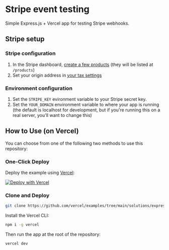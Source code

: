# Stripe event testing

Simple Express.js + Vercel app for testing Stripe webhooks.

## Stripe setup

### Stripe configuration
1. In the Stripe dashboard, [create a few products](https://dashboard.stripe.com/products?active=true) (they will be listed at `/products`)
2. Set your origin address in [your tax settings](https://dashboard.stripe.com/settings/tax)

### Environment configuration

1. Set the `STRIPE_KEY` evironment variable to your Stripe secret key.
2. Set the `YOUR_DOMAIN` environment variable to where your app is running (the default is localhost for development, but if you're running this on a real server, you'll want to change this)


## How to Use (on Vercel)

You can choose from one of the following two methods to use this repository:

### One-Click Deploy

Deploy the example using [Vercel](https://vercel.com?utm_source=github&utm_medium=readme&utm_campaign=vercel-examples):

[![Deploy with Vercel](https://vercel.com/button)](https://vercel.com/new/git/external?repository-url=https://github.com/TheBigSadowski/vercel-express&project-name=stripe-webhooks&repository-name=stripe-webhooks)

### Clone and Deploy

```bash
git clone https://github.com/vercel/examples/tree/main/solutions/express
```

Install the Vercel CLI:

```bash
npm i -g vercel
```

Then run the app at the root of the repository:

```bash
vercel dev
```